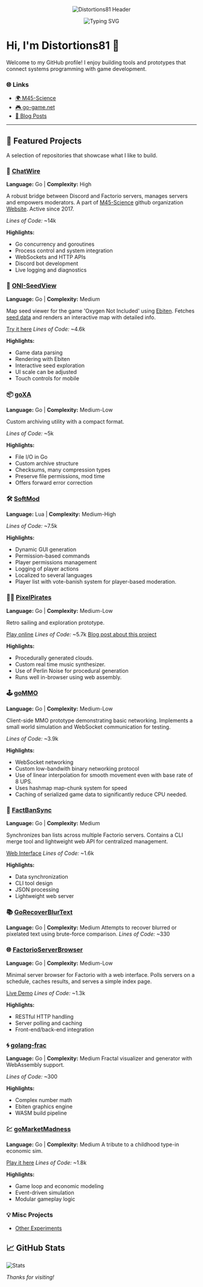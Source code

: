 <p align="center">
  <img src="https://capsule-render.vercel.app/api?type=waving&color=gradient&height=120&section=header&text=Distortions81&fontSize=48&fontColor=ffffff" alt="Distortions81 Header"/>
</p>

<p align="center">
  <img src="https://readme-typing-svg.demolab.com/?lines=Systems+programming+meets+game+dev;Always+building+something+new!&center=true&width=440&height=35" alt="Typing SVG" />
</p>

# Hi, I'm Distortions81 👋

Welcome to my GitHub profile! I enjoy building tools and prototypes that connect systems programming with game development.


### 🌐 Links
- [🌍 M45-Science](https://m45sci.xyz)
- [🎮 go-game.net](http://go-game.net)
- [📝 Blog Posts](https://carlotto81.wixsite.com/m45-science)
---

## 🌟 Featured Projects
A selection of repositories that showcase what I like to build.

### 🚀 [ChatWire](https://github.com/M45-Science/ChatWire)
**Language:** Go | **Complexity:** High

A robust bridge between Discord and Factorio servers, manages servers and empowers moderators.
A part of [M45-Science](https://github.com/M45-Science) github organization [Website](https://m45sci.xyz/).
Active since 2017.

*Lines of Code:* ~14k

**Highlights:**
- Go concurrency and goroutines
- Process control and system integration
- WebSockets and HTTP APIs
- Discord bot development
- Live logging and diagnostics

### 👀 [ONI-SeedView](https://github.com/Distortions81/ONI-SeedView)
**Language:** Go | **Complexity:** Medium

Map seed viewer for the game 'Oxygen Not Included' using [Ebiten](https://ebitengine.org/). Fetches [seed data](https://mapsnotincluded.org/) and renders an interactive map with detailed info.

[Try it here](https://m45sci.xyz/u/dist/oni-view/view.html?coord=SNDST-A-1-0-0-0)
*Lines of Code:* ~4.6k

**Highlights:**
- Game data parsing
- Rendering with Ebiten
- Interactive seed exploration
- UI scale can be adjusted
- Touch controls for mobile

### 📦 [goXA](https://github.com/Distortions81/goXA)
**Language:** Go | **Complexity:** Medium-Low

Custom archiving utility with a compact format.

*Lines of Code:* ~5k

**Highlights:**
- File I/O in Go
- Custom archive structure
- Checksums, many compression types
- Preserve file permissions, mod time
- Offers forward error correction

### 🛠️ [SoftMod](https://github.com/M45-Science/SoftMod)
**Language:** Lua | **Complexity:** Medium-High

*Lines of Code:* ~7.5k

**Highlights:**
- Dynamic GUI generation
- Permission-based commands
- Player permissions management
- Logging of player actions
- Localized to several languages
- Player list with vote-banish system for player-based moderation.

### 🏴‍☠️ [PixelPirates](https://github.com/Distortions81/PixelPirates)
**Language:** Go | **Complexity:** Medium-Low

Retro sailing and exploration prototype.

[Play online](https://m45sci.xyz/u/dist/pixelpirate)
*Lines of Code:* ~5.7k
[Blog post about this project](https://carlotto81.wixsite.com/m45-science/post/solo-game-developer-adventures)

**Highlights:**
- Procedurally generated clouds.
- Custom real time music synthesizer.
- Use of Perlin Noise for procedural generation
- Runs well in-browser using web assembly.

### 🕹️ [goMMO](https://github.com/Distortions81/goMMO)
**Language:** Go | **Complexity:** Medium-Low

Client-side MMO prototype demonstrating basic networking. Implements a small world simulation and WebSocket communication for testing.

*Lines of Code:* ~3.9k

**Highlights:**
- WebSocket networking
- Custom low-bandwith binary networking protocol
- Use of linear interpolation for smooth movement even with base rate of 8 UPS.
- Uses hashmap  map-chunk system for speed
- Caching of serialized game data to significantly reduce CPU needed.

### 🚫 [FactBanSync](https://github.com/M45-Science/FactBanSync)
**Language:** Go | **Complexity:** Medium

Synchronizes ban lists across multiple Factorio servers. Contains a CLI merge tool and lightweight web API for centralized management.

[Web Interface](https://m45sci.xyz:8443/)
*Lines of Code:* ~1.6k

**Highlights:**
- Data synchronization
- CLI tool design
- JSON processing
- Lightweight web server

### 📚 [GoRecoverBlurText](https://github.com/Distortions81/GoRecoverBlurText)
**Language:** Go | **Complexity:** Medium
Attempts to recover blurred or pixelated text using brute-force comparison.
*Lines of Code:* ~330

### 🌐 [FactorioServerBrowser](https://github.com/M45-Science/FactorioServerBrowser)
**Language:** Go | **Complexity:** Medium-Low

Minimal server browser for Factorio with a web interface. Polls servers on a schedule, caches results, and serves a simple index page.

[Live Demo](https://factorio.go-game.net/)
*Lines of Code:* ~1.3k

**Highlights:**
- RESTful HTTP handling
- Server polling and caching
- Front-end/back-end integration

### 🌀 [golang-frac](https://github.com/Distortions81/golang-frac)
**Language:** Go | **Complexity:** Medium
Fractal visualizer and generator with WebAssembly support.

*Lines of Code:* ~300

**Highlights:**
- Complex number math
- Ebiten graphics engine
- WASM build pipeline

### 💹 [goMarketMadness](https://github.com/Distortions81/goMarketMadness)
**Language:** Go | **Complexity:** Medium
A tribute to a childhood type-in economic sim.

[Play it here](https://m45sci.xyz/u/dist/otto/marketmadness/)
*Lines of Code:* ~1.8k

**Highlights:**
- Game loop and economic modeling
- Event-driven simulation
- Modular gameplay logic

### 💡 Misc Projects
- [Other Experiments](https://m45sci.xyz/u/dist/)

## 📈 GitHub Stats
![Stats](https://github-readme-stats.vercel.app/api?username=Distortions81&show_icons=true&theme=dark)

_Thanks for visiting!_
